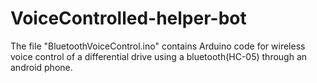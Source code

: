 # VoiceControlled-helper-bot
The file "BluetoothVoiceControl.ino" contains Arduino code for wireless voice control of a differential drive using a bluetooth(HC-05) through an android phone.
